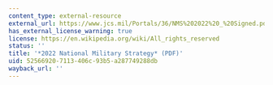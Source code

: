 ```yaml
---
content_type: external-resource
external_url: https://www.jcs.mil/Portals/36/NMS%202022%20_%20Signed.pdf
has_external_license_warning: true
license: https://en.wikipedia.org/wiki/All_rights_reserved
status: ''
title: '*2022 National Military Strategy* (PDF)'
uid: 52566920-7113-406c-93b5-a287749288db
wayback_url: ''
---
```

